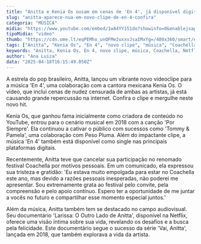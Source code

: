```yaml
---
title: "Anitta e Kenia Os ousam em cenas de 'En 4', já disponível digitalmente"
slug: "anitta-aparece-nua-em-novo-clipe-de-en-4-confira"
categoria: "MÚSICA"
midia: "https://www.youtube.com/embed/1wA4YY151do?showinfo=0&enablejsapi=1"
tipoMidia: "video"
thumb: "https://cdn.ome.lt/eqPEMho_unQFMe2uxxvJsaIMxYg=/480x360/smart/extras/conteudos/omelete_THUMB_-_2025-04-18T122027.863.png"
tags: ["Anitta", "Kenia Os", "En 4", "novo clipe", "música", "Coachella", "Netflix", "documentário", "pop mexicano", "plataformas digitais"]
keywords: "Anitta, Kenia Os, En 4, novo clipe, música, Coachella, Netflix, documentário, pop mexicano, plataformas digitais"
author: "Ana Luiza"
data: "2025-04-18T16:15:49.050Z"
---
```


A estrela do pop brasileiro, Anitta, lançou um vibrante novo videoclipe para a música 'En 4', uma colaboração com a cantora mexicana Kenia Os. O vídeo, que inclui cenas de nudez censurada de ambas as artistas, já está causando grande repercussão na internet. Confira o clipe e mergulhe neste novo hit.

Kenia Os, que ganhou fama inicialmente como criadora de conteúdo no YouTube, entrou para o cenário musical em 2018 com a canção 'Por Siempre'. Ela continuou a cativar o público com sucessos como 'Tommy & Pamela', uma colaboração com Peso Pluma. Além do impactante clipe, a música 'En 4' também está disponível como single nas principais plataformas digitais.

Recentemente, Anitta teve que cancelar sua participação no renomado festival Coachella por motivos pessoais. Em um comunicado, ela expressou sua tristeza e gratidão: 'Eu estava muito empolgada para estar no Coachella este ano, mas devido a razões pessoais inesperadas, não poderei me apresentar. Sou extremamente grata ao festival pelo convite, pela compreensão e pelo apoio contínuo. Espero ter a oportunidade de me juntar a vocês no futuro e compartilhar esse momento especial juntos.'

Além da música, Anitta também tem se destacado no campo audiovisual. Seu documentário 'Larissa: O Outro Lado de Anitta', disponível na Netflix, oferece uma visão íntima sobre sua vida, revelando os desafios e a busca pela felicidade. Este documentário segue o sucesso da série 'Vai, Anitta', lançada em 2018, que também explorava a vida da artista.